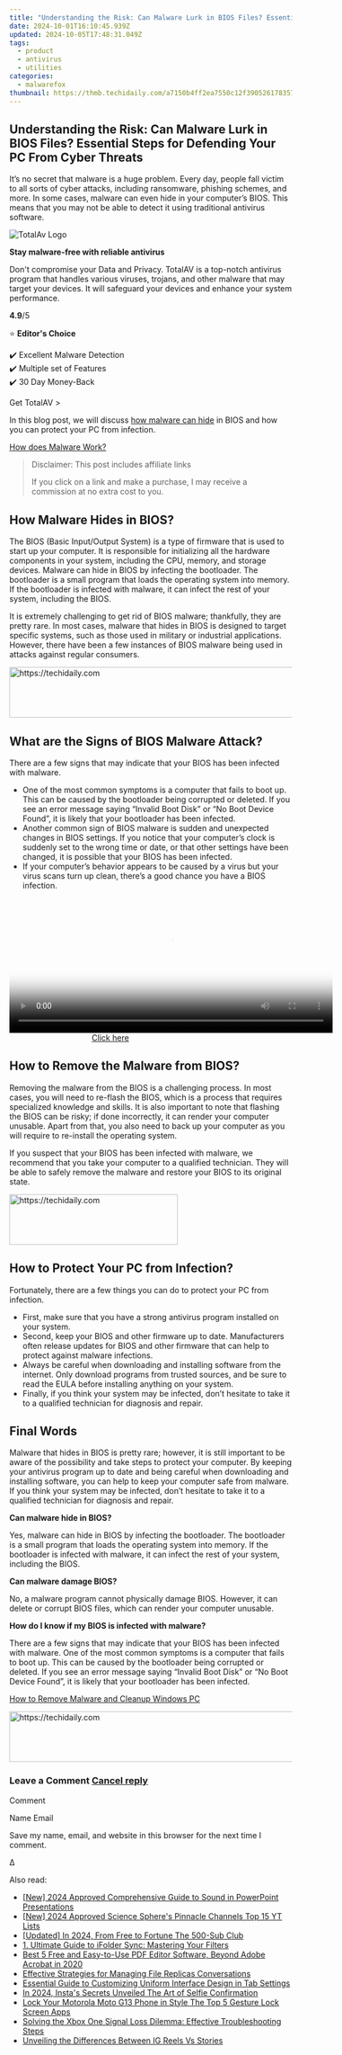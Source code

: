 ```yaml
---
title: "Understanding the Risk: Can Malware Lurk in BIOS Files? Essential Steps for Defending Your PC From Cyber Threats"
date: 2024-10-01T16:10:45.939Z
updated: 2024-10-05T17:48:31.049Z
tags:
  - product
  - antivirus
  - utilities
categories:
  - malwarefox
thumbnail: https://thmb.techidaily.com/a7150b4ff2ea7550c12f390526178357d28d5879ccd1eca0b9ed1b9c559e12d9.jpg
---
```


## Understanding the Risk: Can Malware Lurk in BIOS Files? Essential Steps for Defending Your PC From Cyber Threats

It’s no secret that malware is a huge problem. Every day, people fall victim to all sorts of cyber attacks, including ransomware, phishing schemes, and more. In some cases, malware can even hide in your computer’s BIOS. This means that you may not be able to detect it using traditional antivirus software.

![TotalAv Logo](https://www.malwarefox.com/wp-content/uploads/2024/02/totalav-svg.webp "totalav-svg")

**Stay malware-free with reliable antivirus**

Don't compromise your Data and Privacy. TotalAV is a top-notch antivirus program that handles various viruses, trojans, and other malware that may target your devices. It will safeguard your devices and enhance your system performance.

**4.9**/5

⭐ **Editor's Choice**

✔️ Excellent Malware Detection  
✔️ Multiple set of Features  
✔️ 30 Day Money-Back

[](https://tools.techidaily.com/malwarefox/products/) Get TotalAV > 

In this blog post, we will discuss [how malware can hide](https://tools.techidaily.com/malwarefox/products/) in BIOS and how you can protect your PC from infection.

[How does Malware Work?](https://tools.techidaily.com/malwarefox/products/)

>  Disclaimer: This post includes affiliate links
>
>  If you click on a link and make a purchase, I may receive a commission at no extra cost to you.
>

## How Malware Hides in BIOS?

The BIOS (Basic Input/Output System) is a type of firmware that is used to start up your computer. It is responsible for initializing all the hardware components in your system, including the CPU, memory, and storage devices. Malware can hide in BIOS by infecting the bootloader. The bootloader is a small program that loads the operating system into memory. If the bootloader is infected with malware, it can infect the rest of your system, including the BIOS.

It is extremely challenging to get rid of BIOS malware; thankfully, they are pretty rare. In most cases, malware that hides in BIOS is designed to target specific systems, such as those used in military or industrial applications. However, there have been a few instances of BIOS malware being used in attacks against regular consumers.

<!-- affiliate ads begin -->
<a href="https://wigfever.sjv.io/c/5597632/2014859/22899" target="_top" id="2014859">
  <img src="//a.impactradius-go.com/display-ad/22899-2014859" border="0" alt="https://techidaily.com" width="728" height="90"/>
</a>
<img height="0" width="0" src="https://wigfever.sjv.io/i/5597632/2014859/22899" style="position:absolute;visibility:hidden;" border="0" />
<!-- affiliate ads end -->

## What are the Signs of BIOS Malware Attack?

There are a few signs that may indicate that your BIOS has been infected with malware.

* One of the most common symptoms is a computer that fails to boot up. This can be caused by the bootloader being corrupted or deleted. If you see an error message saying “Invalid Boot Disk” or “No Boot Device Found”, it is likely that your bootloader has been infected.
* Another common sign of BIOS malware is sudden and unexpected changes in BIOS settings. If you notice that your computer’s clock is suddenly set to the wrong time or date, or that other settings have been changed, it is possible that your BIOS has been infected.
* If your computer’s behavior appears to be caused by a virus but your virus scans turn up clean, there’s a good chance you have a BIOS infection.

<!-- affiliate ads begin -->
<span id="1983472">
					<video width="576" height="240" style="cursor:pointer"
           poster="//a.impactradius-go.com/display-clicktoplayimage/1983472.png"
           onclick="if(!this.playClicked){this.play();this.setAttribute('controls',true);this.playClicked=true;}">
	   <source src="//a.impactradius-go.com/display-ad/22993-1983472">
	   <img src="//a.impactradius-go.com/display-clicktoplayimage/1983472.png" style="border: none; height: 100%; width: 100%; object-fit: contain">
	</video>
	<div style="width:360px;text-align:center"><a href="javascript:window.open(decodeURIComponent('https%3A%2F%2Fhomestyler.sjv.io%2Fc%2F5597632%2F1983472%2F22993'), '_blank');void(0);">Click here</a></div>
</span>
<img height="0" width="0" src="https://imp.pxf.io/i/5597632/1983472/22993" style="position:absolute;visibility:hidden;" border="0" />
<!-- affiliate ads end -->

## How to Remove the Malware from BIOS?

Removing the malware from the BIOS is a challenging process. In most cases, you will need to re-flash the BIOS, which is a process that requires specialized knowledge and skills. It is also important to note that flashing the BIOS can be risky; if done incorrectly, it can render your computer unusable. Apart from that, you also need to back up your computer as you will require to re-install the operating system.

If you suspect that your BIOS has been infected with malware, we recommend that you take your computer to a qualified technician. They will be able to safely remove the malware and restore your BIOS to its original state.

<!-- affiliate ads begin -->
<a href="https://wigfever.sjv.io/c/5597632/2005184/22899" target="_top" id="2005184">
  <img src="//a.impactradius-go.com/display-ad/22899-2005184" border="0" alt="https://techidaily.com" width="300" height="90"/>
</a>
<img height="0" width="0" src="https://wigfever.sjv.io/i/5597632/2005184/22899" style="position:absolute;visibility:hidden;" border="0" />
<!-- affiliate ads end -->

## How to Protect Your PC from Infection?

Fortunately, there are a few things you can do to protect your PC from infection.

* First, make sure that you have a strong antivirus program installed on your system.
* Second, keep your BIOS and other firmware up to date. Manufacturers often release updates for BIOS and other firmware that can help to protect against malware infections.
* Always be careful when downloading and installing software from the internet. Only download programs from trusted sources, and be sure to read the EULA before installing anything on your system.
* Finally, if you think your system may be infected, don’t hesitate to take it to a qualified technician for diagnosis and repair.

## Final Words

Malware that hides in BIOS is pretty rare; however, it is still important to be aware of the possibility and take steps to protect your computer. By keeping your antivirus program up to date and being careful when downloading and installing software, you can help to keep your computer safe from malware. If you think your system may be infected, don’t hesitate to take it to a qualified technician for diagnosis and repair.

**Can malware hide in BIOS?** 

Yes, malware can hide in BIOS by infecting the bootloader. The bootloader is a small program that loads the operating system into memory. If the bootloader is infected with malware, it can infect the rest of your system, including the BIOS.

**Can malware damage BIOS?** 

No, a malware program cannot physically damage BIOS. However, it can delete or corrupt BIOS files, which can render your computer unusable.

**How do I know if my BIOS is infected with malware?** 

There are a few signs that may indicate that your BIOS has been infected with malware. One of the most common symptoms is a computer that fails to boot up. This can be caused by the bootloader being corrupted or deleted. If you see an error message saying “Invalid Boot Disk” or “No Boot Device Found”, it is likely that your bootloader has been infected.

[How to Remove Malware and Cleanup Windows PC](https://tools.techidaily.com/malwarefox/products/)

<!-- affiliate ads begin -->
<a href="https://dhgate.sjv.io/c/5597632/2106658/12108" target="_top" id="2106658">
  <img src="//a.impactradius-go.com/display-ad/12108-2106658" border="0" alt="https://techidaily.com" width="728" height="90"/>
</a>
<img height="0" width="0" src="https://dhgate.sjv.io/i/5597632/2106658/12108" style="position:absolute;visibility:hidden;" border="0" />
<!-- affiliate ads end -->

### Leave a Comment [Cancel reply](https://tools.techidaily.com/malwarefox/products/)

Comment

Name Email 

Save my name, email, and website in this browser for the next time I comment.

Δ

<ins class="adsbygoogle"
     style="display:block"
     data-ad-format="autorelaxed"
     data-ad-client="ca-pub-7571918770474297"
     data-ad-slot="1223367746"></ins>

<ins class="adsbygoogle"
     style="display:block"
     data-ad-client="ca-pub-7571918770474297"
     data-ad-slot="8358498916"
     data-ad-format="auto"
     data-full-width-responsive="true"></ins>

<span class="atpl-alsoreadstyle">Also read:</span>
<div><ul>
<li><a href="https://fox-links.techidaily.com/new-2024-approved-comprehensive-guide-to-sound-in-powerpoint-presentations/"><u>[New] 2024 Approved Comprehensive Guide to Sound in PowerPoint Presentations</u></a></li>
<li><a href="https://youtube-lab.techidaily.com/024-approved-science-spheres-pinnacle-channels-top-15-yt-lists/"><u>[New] 2024 Approved Science Sphere's Pinnacle Channels Top 15 YT Lists</u></a></li>
<li><a href="https://youtube-blog.techidaily.com/ed-in-2024-from-free-to-fortune-the-500-sub-club/"><u>[Updated] In 2024, From Free to Fortune The 500-Sub Club</u></a></li>
<li><a href="https://fox-zaraz.techidaily.com/1-ultimate-guide-to-ifolder-sync-mastering-your-filters/"><u>1. Ultimate Guide to iFolder Sync: Mastering Your Filters</u></a></li>
<li><a href="https://fox-zaraz.techidaily.com/best-5-free-and-easy-to-use-pdf-editor-software-beyond-adobe-acrobat-in-2020/"><u>Best 5 Free and Easy-to-Use PDF Editor Software, Beyond Adobe Acrobat in 2020</u></a></li>
<li><a href="https://fox-zaraz.techidaily.com/effective-strategies-for-managing-file-replicas-conversations/"><u>Effective Strategies for Managing File Replicas Conversations</u></a></li>
<li><a href="https://fox-zaraz.techidaily.com/essential-guide-to-customizing-uniform-interface-design-in-tab-settings/"><u>Essential Guide to Customizing Uniform Interface Design in Tab Settings</u></a></li>
<li><a href="https://instagram-clips.techidaily.com/in-2024-instas-secrets-unveiled-the-art-of-selfie-confirmation/"><u>In 2024, Insta's Secrets Unveiled The Art of Selfie Confirmation</u></a></li>
<li><a href="https://android-unlock.techidaily.com/lock-your-motorola-moto-g13-phone-in-style-the-top-5-gesture-lock-screen-apps-by-drfone-android/"><u>Lock Your Motorola Moto G13 Phone in Style The Top 5 Gesture Lock Screen Apps</u></a></li>
<li><a href="https://techno-recovery.techidaily.com/solving-the-xbox-one-signal-loss-dilemma-effective-troubleshooting-steps/"><u>Solving the Xbox One Signal Loss Dilemma: Effective Troubleshooting Steps</u></a></li>
<li><a href="https://instagram-video-recordings.techidaily.com/unveiling-the-differences-between-ig-reels-vs-stories/"><u>Unveiling the Differences Between IG Reels Vs Stories</u></a></li>
</ul></div>

